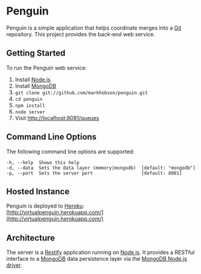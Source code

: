 Penguin
=======

Penguin is a simple application that helps coordinate merges into a [Git](http://git-scm.com/) repository.  This project
provides the back-end web service.

Getting Started
---------------

To run the Penguin web service:

1. Install [Node.js](http://nodejs.org/)
2. Install [MongoDB](http://docs.mongodb.org/manual/installation/)
3. `git clone git://github.com/markhobson/penguin.git`
4. `cd penguin`
5. `npm install`
6. `node server`
7. Visit [http://localhost:8081/queues](http://localhost:8081/queues)

Command Line Options
--------------------

The following command line options are supported:

	-h, --help  Shows this help
	-d, --data  Sets the data layer (memory|mongodb)  [default: "mongodb"]
	-p, --port  Sets the server port                  [default: 8081]

Hosted Instance
---------------

Penguin is deployed to [Heroku](http://www.heroku.com/):  
[http://virtualpenguin.herokuapp.com/](http://virtualpenguin.herokuapp.com/)

Architecture
------------

The server is a [Restify](http://mcavage.github.com/node-restify/) application running on [Node.js](http://nodejs.org/).
It provides a RESTful interface to a [MongoDB](http://www.mongodb.org/) data persistence layer via the
[MongoDB Node.js driver](http://mongodb.github.com/node-mongodb-native/).
